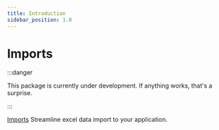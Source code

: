 ```yaml
---
title: Introduction
sidebar_position: 1.0
---
```


# Imports

:::danger

This package is currently under development. If anything works, that's a surprise.

:::

[Imports](https://github.com/Javaabu/imports) Streamline excel data import to your application.
